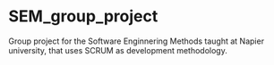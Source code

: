 # SEM_group_project
Group project for the Software Enginnering Methods taught at Napier university, that uses SCRUM as development methodology. 
